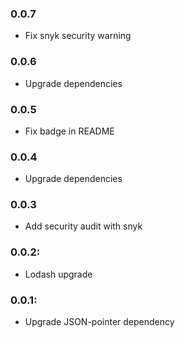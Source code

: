 ### 0.0.7
- Fix snyk security warning

### 0.0.6
- Upgrade dependencies

### 0.0.5
- Fix badge in README

### 0.0.4
- Upgrade dependencies

### 0.0.3
- Add security audit with snyk

### 0.0.2:
- Lodash upgrade

### 0.0.1:
- Upgrade JSON-pointer dependency
